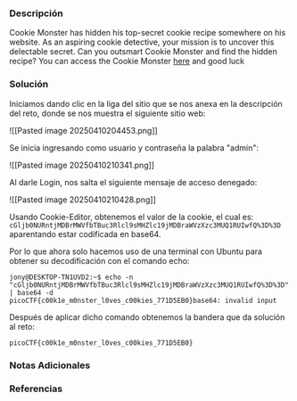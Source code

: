 ### Descripción
Cookie Monster has hidden his top-secret cookie recipe somewhere on his website. As an aspiring cookie detective, your mission is to uncover this delectable secret. Can you outsmart Cookie Monster and find the hidden recipe?
You can access the Cookie Monster [here](http://verbal-sleep.picoctf.net:64848/) and good luck
### Solución
Iniciamos dando clic en la liga del sitio que se nos anexa en la descripción del reto, donde se nos muestra el siguiente sitio web:

![[Pasted image 20250410204453.png]]

Se inicia ingresando como usuario y contraseña la palabra "admin":

![[Pasted image 20250410210341.png]]

Al darle Login, nos salta el siguiente mensaje de acceso denegado:

![[Pasted image 20250410210428.png]]

Usando Cookie-Editor, obtenemos el valor de la cookie, el cual es: `cGljb0NURntjMDBrMWVfbTBuc3Rlcl9sMHZlc19jMDBraWVzXzc3MUQ1RUIwfQ%3D%3D` aparentando estar codificada en base64.

Por lo que ahora solo hacemos uso de una terminal con Ubuntu para obtener su decodificación con el comando echo:

```shell
jony@DESKTOP-TN1UVD2:~$ echo -n "cGljb0NURntjMDBrMWVfbTBuc3Rlcl9sMHZlc19jMDBraWVzXzc3MUQ1RUIwfQ%3D%3D" | base64 -d
picoCTF{c00k1e_m0nster_l0ves_c00kies_771D5EB0}base64: invalid input
```

Después de aplicar dicho comando obtenemos la bandera que da solución al reto:

```
picoCTF{c00k1e_m0nster_l0ves_c00kies_771D5EB0}
```
### Notas Adicionales

### Referencias